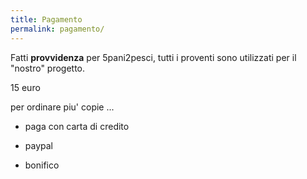 ```yaml
---
title: Pagamento
permalink: pagamento/
---
```


Fatti **provvidenza** per 5pani2pesci, tutti i proventi sono utilizzati per il "nostro" progetto.

15 euro

per ordinare piu' copie ...

- paga con carta di credito
- paypal

- bonifico